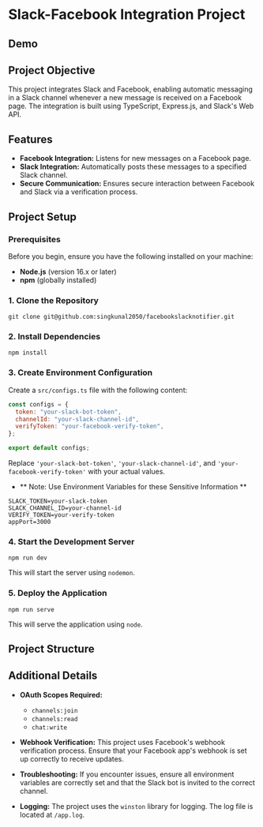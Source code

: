 # Slack-Facebook Integration Project

## Demo 

<!https://www.loom.com/ share/93342a285e884831bc82cff51af22bd9(test)!>

## Project Objective

This project integrates Slack and Facebook, enabling automatic messaging in a Slack channel whenever a new message is received on a Facebook page. The integration is built using TypeScript, Express.js, and Slack's Web API.

## Features

- **Facebook Integration:** Listens for new messages on a Facebook page.
- **Slack Integration:** Automatically posts these messages to a specified Slack channel.
- **Secure Communication:** Ensures secure interaction between Facebook and Slack via a verification process.

## Project Setup

### Prerequisites

Before you begin, ensure you have the following installed on your machine:

- **Node.js** (version 16.x or later)
- **npm** (globally installed)

### 1. Clone the Repository

`git clone git@github.com:singkunal2050/facebookslacknotifier.git`

### 2. Install Dependencies

`npm install`

### 3. Create Environment Configuration

Create a `src/configs.ts` file with the following content:

```javascript
const configs = {
  token: "your-slack-bot-token",
  channelId: "your-slack-channel-id",
  verifyToken: "your-facebook-verify-token",
};

export default configs;
```

Replace `'your-slack-bot-token'`, `'your-slack-channel-id'`, and `'your-facebook-verify-token'` with your actual values.

- ** Note: Use Environment Variables for these Sensitive Information **

```.env
SLACK_TOKEN=your-slack-token
SLACK_CHANNEL_ID=your-channel-id
VERIFY_TOKEN=your-verify-token
appPort=3000
```

### 4. Start the Development Server

`npm run dev`

This will start the server using `nodemon`.

### 5. Deploy the Application

`npm run serve`

This will serve the application using `node`.

## Project Structure

<!--
`` |-- src
|   |-- index.ts          # Main entry point
|   |-- configs.ts        # Configuration file for API tokens
|   |-- slack.ts          # Slack integration logic
|   `-- facebook.ts       # Facebook webhook handler (if any)
|
|-- package.json          # Project dependencies and scripts
|-- tsconfig.json         # TypeScript configuration
|-- README.md             # Project documentation `` -->

## Additional Details

- **OAuth Scopes Required:**

  - `channels:join`
  - `channels:read`
  - `chat:write`

- **Webhook Verification:** This project uses Facebook's webhook verification process. Ensure that your Facebook app's webhook is set up correctly to receive updates.
- **Troubleshooting:** If you encounter issues, ensure all environment variables are correctly set and that the Slack bot is invited to the correct channel.

- **Logging:** The project uses the `winston` library for logging. The log file is located at `/app.log`.
